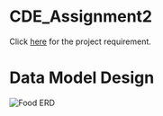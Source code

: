 # CDE_Assignment2
Click [here](https://drive.google.com/file/d/1oY-GMlcOtHUgz5_HDgWoDgVw3JyEGYEI/view) for the project requirement. 
# Data Model Design
![Food ERD](https://github.com/user-attachments/assets/f5c30b33-6224-4161-8558-859b94ea4fed)

